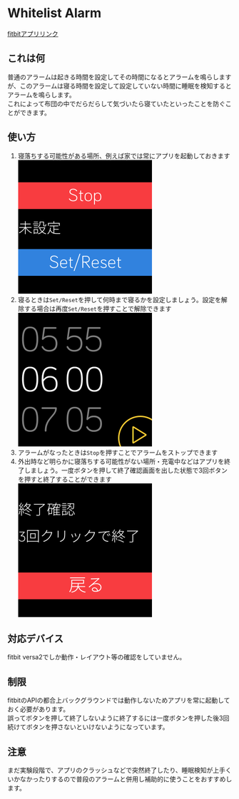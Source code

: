 # Whitelist Alarm
[fitbitアプリリンク](https://gallery.fitbit.com/ja-jp/details/ed9fe1ef-f2b4-4567-bd83-09a1707535c1)

## これは何
普通のアラームは起きる時間を設定してその時間になるとアラームを鳴らしますが、このアラームは寝る時間を設定して設定していない時間に睡眠を検知するとアラームを鳴らします。  
これによって布団の中でだらだらして気づいたら寝ていたといったことを防ぐことができます。

## 使い方
1. 寝落ちする可能性がある場所、例えば家では常にアプリを起動しておきます  
  ![](ss1.png)
2. 寝るときは`Set/Reset`を押して何時まで寝るかを設定しましょう。設定を解除する場合は再度`Set/Reset`を押すことで解除できます  
  ![](ss2.png)
3. アラームがなったときは`Stop`を押すことでアラームをストップできます
3. 外出時など明らかに寝落ちする可能性がない場所・充電中などはアプリを終了しましょう。一度ボタンを押して終了確認画面を出した状態で3回ボタンを押すと終了することができます  
  ![](ss3.png)

## 対応デバイス
fitbit versa2でしか動作・レイアウト等の確認をしていません。


## 制限
fitbitのAPIの都合上バックグラウンドでは動作しないためアプリを常に起動しておく必要があります。  
誤ってボタンを押して終了しないように終了するには一度ボタンを押した後3回続けてボタンを押さないといけないようになっています。

## 注意
まだ実験段階で、アプリのクラッシュなどで突然終了したり、睡眠検知が上手くいかなかったりするので普段のアラームと併用し補助的に使うことをおすすめします。

